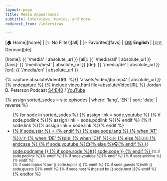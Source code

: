 ```yaml
---
layout: page
title: Media Appearances
subtitle: Interviews, Movies, and more.
redirect_from: /interviews

---
```


[🏠 Home][home] | [✨ No Filter][all] | [⭐ Favorites][favs] | **🇺🇸 English** | [🇩🇪 German][de]

[home]: {{ '/media' | absolute_url }}
[all]: {{ '/media/all' | absolute_url }}
[favs]: {{ '/media/best' | absolute_url }}
[de]: {{ '/media/de' | absolute_url }}
[en]: {{ '/media/en' | absolute_url }}

{% capture absoluteVideoURL %}{{ 'assets/video/jbp.mp4' | absolute_url }}{% endcapture %}
{% include video.html file=absoluteVideoURL %}
Jordan B. Peterson Podcast [S4:E40][jbpS4E40] / [YouTube][jbpS4E40yt]

[jbpS4E40yt]: https://youtu.be/iVym9wtopqs
[jbpS4E40]: https://www.jordanbpeterson.com/podcast/s4e40/

{% assign sorted_sodes = site.episodes | where: 'lang', 'EN' | sort: 'date' | reverse %}

<ul class="sodes">
{% for sode in sorted_sodes %}
  {% assign link = sode.youtube %}
  {% if sode.podlink %}{% assign link = sode.podlink %}{% endif %}
  {% if sode.link %}{% assign link = sode.link %}{% endif %}
  <li>
    <a href="{{ link }}" target="_blank" title="Released on {{ sode.date }} by {{ sode.host }}">
      {% if sode.star %} ⭐ {% endif %}
      {% case sode.lang %}
        {% when 'AT' %}🇦🇹
        {% when 'DE' %}🇩🇪
        {% when 'CH' %}🇨🇭
        {% else %}🇺🇸
      {% endcase %}
      {% if sode.youtube %}📺{% else %}🎧{% endif %}
      {{ sode.podname }}
      {% if sode.sode %}#{{ sode.sode }} {% endif %}
    </a>
    <small>
      {% if sode.podlink %}<a href="{{ sode.podlink }}" target="_blank"><i class="fab fa-podcast"></i></a>{% endif %}
      {% if sode.youtube %}<a href="{{ sode.youtube }}" target="_blank"><i class="fab fa-youtube"></i></a>{% endif %}
      {% if sode.archive %}<a href="{{ sode.archive }}" target="_blank"><i class="fab fa-archive"></i></a>{% endif %}
      <br/>
      {% if sode.topics %}on {{ sode.topics }},{% endif %}
      {% if sode.guests %}with {{ sode.guests }}{% endif %}
      {% if sode.host %}hosted by {{ sode.host }}{% endif %}
    </small>

  </li>
{% endfor %}
</ul>
